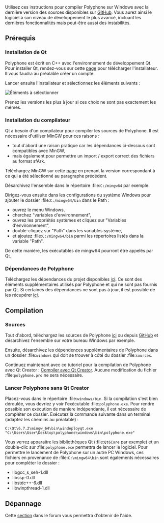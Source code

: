 Utilisez ces instructions pour compiler Polyphone sur Windows avec la dernière version des sources disponibles sur <a href="https://github.com/davy7125/polyphone" target="_blank">GitHub</a>. Vous aurez ainsi le logiciel à son niveau de développement le plus avancé, incluant les dernières fonctionnalités mais peut-être aussi des instabilités.


## Prérequis


### Installation de Qt

Polyphone est écrit en C++ avec l'environnement de développement Qt. Pour installer Qt, rendez-vous sur cette <a href="https://www.qt.io/download-qt-installer-oss" target="_blank">page</a> pour télécharger l'installateur. Il vous faudra au préalable créer un compte.

Lancer ensuite l'installateur et sélectionnez les éléments suivants&nbsp;:

![Éléments à sélectionner](images/select-qt-components.png "Éléments à sélectionner")

Prenez les versions les plus à jour si ces choix ne sont pas exactement les mêmes.


### Installation du compilateur

Qt a besoin d'un compilateur pour compiler les sources de Polyphone. Il est nécessaire d'utiliser MinGW pour ces raisons&nbsp;:

* tout d'abord une raison pratique car les dépendances ci-dessous sont compatibles avec MinGW,
* mais également pour permettre un import / export correct des fichiers au format sfArk.

Téléchargez MinGW sur cette <a href="https://wiki.qt.io/MinGW" target="_blank">page</a> en prenant la version correspondant à ce qui a été sélectionné au paragraphe précédent.

Désarchivez l'ensemble dans le répertoire :file:`C:/mingw64` par exemple.

Dirigez-vous ensuite dans les configurations du système Windows pour ajouter le dossier :file:`C:/mingw64/bin` dans le Path&nbsp;:

* ouvrez le menu Windows,
* cherchez "variables d'environnement",
* ouvrez les propriétés systèmes et cliquez sur "Variables d'environnement",
* double-cliquez sur "Path" dans les variables système,
* et ajoutez :file:`C:/mingw64/bin` parmi les répertoires listés dans la variable "Path".

De cette manière, les exécutables de mingw64 pourront être appelés par Qt.


### Dépendances de Polyphone

Téléchargez les dépendances du projet disponibles [ici](files/windows.zip). Ce sont des éléments supplémentaires utilisés par Polyphone et qui ne sont pas fournis par Qt. Si certaines des dépendances ne sont pas à jour, il est possible de les récupérer <a href="https://www.msys2.org/" target="_blank">ici</a>.


## Compilation


### Sources

Tout d'abord, téléchargez les sources de Polyphone <a href="software" target="_blank">ici</a> ou depuis <a href="https://github.com/davy7125/polyphone" target="_blank">GitHub</a> et désarchivez l'ensemble sur votre bureau Windows par exemple.

Ensuite, désarchivez les dépendences supplémentaires de Polyphone dans un dossier :file:`windows` qui doit se trouver à côté du dossier :file:`sources`.

Continuez maintenant avec ce tutoriel pour la compilation de Polyphone avec Qt Creator&nbsp;: [Compiler avec Qt Creator](development/using-qt-creator-to-build-polyphone.md). Aucune modification du fichier :file:`polyphone.pro` ne sera nécessaire.

### Lancer Polyphone sans Qt Creator

Placez-vous dans le répertoire :file:`windows/bin`. Si la compilation s'est bien déroulée, vous devriez y voir l'exécutable :file:`polyphone.exe`. Pour rendre possible son exécution de manière indépendante, il est nécessaire de compléter ce dossier. Exécutez la commande suivante dans un terminal (adaptez les chemins au préalable)&nbsp;:

```
C:\Qt\6.7.2\mingw_64\bin\windeployqt.exe "C:\Users\User\Desktop\polyphone\windows\bin\polyphone.exe"
```

Vous verrez apparaitre les bibliothèques Qt (:file:`Qt6Core` par exemple) et un double-clic sur :file:`polyphone.exe` permettra de lancer le logiciel.
Pour permettre le lancement de Polyphone sur un autre PC Windows, ces fichiers en provenance de :file:`C:\mingw64\bin` sont égalements nécessaires pour compléter le dossier&nbsp;:

* libgcc_s_seh-1.dll
* libssp-0.dll
* libstdc++-6.dll
* libwinpthread-1.dll


## Dépannage


Cette [section](forum/support-bug-reports/) dans le forum vous permettra d'obtenir de l'aide.
